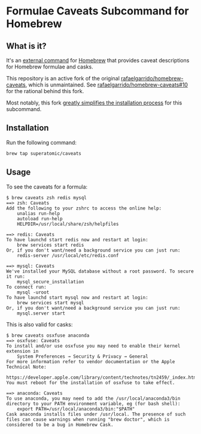 Formulae Caveats Subcommand for Homebrew
================

## What is it?

It's an [external command][external-commands] for [Homebrew] that provides caveat descriptions for Homebrew formulae and casks.

This repository is an active fork of the original [rafaelgarrido/homebrew-caveats](https://github.com/rafaelgarrido/homebrew-caveats), which is unmaintained.
See [rafaelgarrido/homebrew-caveats#10][upstream-10] for the rational behind this fork.

Most notably, this fork [greatly simplifies the installation process][upstream-9] for this subcommand.

[upstream-9]: https://github.com/rafaelgarrido/homebrew-caveats/pull/9
[upstream-10]: https://github.com/rafaelgarrido/homebrew-caveats/pull/10

## Installation

Run the following command:

```bash
brew tap superatomic/caveats
```

## Usage

To see the caveats for a formula:

    $ brew caveats zsh redis mysql
    ==> zsh: Caveats
    Add the following to your zshrc to access the online help:
        unalias run-help
        autoload run-help
        HELPDIR=/usr/local/share/zsh/helpfiles
    
    ==> redis: Caveats
    To have launchd start redis now and restart at login:
        brew services start redis
    Or, if you don't want/need a background service you can just run:
        redis-server /usr/local/etc/redis.conf
    
    ==> mysql: Caveats
    We've installed your MySQL database without a root password. To secure it run:
        mysql_secure_installation
    To connect run:
        mysql -uroot
    To have launchd start mysql now and restart at login:
        brew services start mysql
    Or, if you don't want/need a background service you can just run:
        mysql.server start

This is also valid for casks:

    $ brew caveats osxfuse anaconda
    ==> osxfuse: Caveats
    To install and/or use osxfuse you may need to enable their kernel extension in
        System Preferences → Security & Privacy → General
    For more information refer to vendor documentation or the Apple Technical Note:
        https://developer.apple.com/library/content/technotes/tn2459/_index.html
    You must reboot for the installation of osxfuse to take effect.
    
    ==> anaconda: Caveats
    To use anaconda, you may need to add the /usr/local/anaconda3/bin directory to your PATH environment variable, eg (for bash shell):
        export PATH=/usr/local/anaconda3/bin:"$PATH"
    Cask anaconda installs files under /usr/local. The presence of such files can cause warnings when running "brew doctor", which is considered to be a bug in Homebrew Cask.
    

[external-commands]: https://github.com/Homebrew/brew/blob/master/docs/External-Commands.md
[Homebrew]: https://brew.sh
